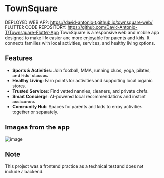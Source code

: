# TownSquare
DEPLOYED WEB APP: https://david-antonio-t.github.io/townsquare-web/
FLUTTER CODE REPOSITORY: https://github.com/David-Antonio-T/Townsquare-Flutter-App
TownSquare is a responsive web and mobile app designed to make life easier and more enjoyable for parents and kids. It connects families with local activities, services, and healthy living options.

## Features
- **Sports & Activities**: Join football, MMA, running clubs, yoga, pilates, and kids' classes.
- **Healthy Living**: Earn points for activities and supporting local organic stores.
- **Trusted Services**: Find vetted nannies, cleaners, and private chefs.
- **Smart Concierge**: AI-powered local recommendations and instant assistance.
- **Community Hub**: Spaces for parents and kids to enjoy activities together or separately.


## Images from the app

![image](https://github.com/user-attachments/assets/e771cc59-81fa-4353-8a29-489659b1d068)

## Note
This project was a frontend practice as a technical test and does not include a backend.
